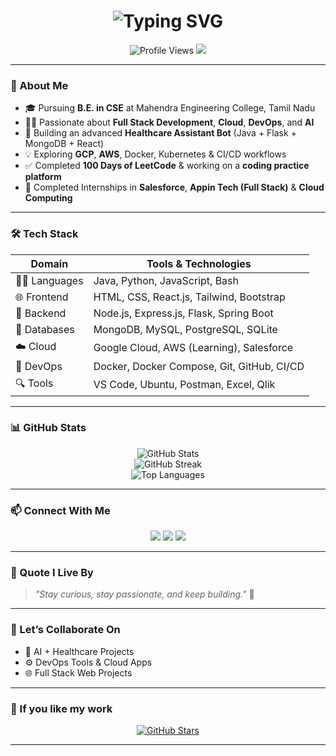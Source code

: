<h1 align="center">
  <img src="https://readme-typing-svg.demolab.com?font=Fira+Code&pause=1000&color=00F7FF&width=435&lines=Hi+%F0%9F%91%8B%2C+I'm+Karthikeyan!;Aspiring+Full+Stack+Dev+%F0%9F%92%BB;Cloud+%26+DevOps+Explorer+%E2%98%81%EF%B8%8F;AI+%7C+ML+%7C+Automation+%F0%9F%A4%96" alt="Typing SVG" />
</h1>

<p align="center">
  <img src="https://komarev.com/ghpvc/?username=karthikeyan-code&label=Profile+Views&color=brightgreen" alt="Profile Views" />
  <img src="https://img.shields.io/github/followers/karthikeyan-code?label=Followers&style=social" />
</p>

---

### 🌟 About Me

- 🎓 Pursuing **B.E. in CSE** at Mahendra Engineering College, Tamil Nadu  
- 👨‍💻 Passionate about **Full Stack Development**, **Cloud**, **DevOps**, and **AI**
- 🚀 Building an advanced **Healthcare Assistant Bot** (Java + Flask + MongoDB + React)
- 💡 Exploring **GCP**, **AWS**, Docker, Kubernetes & CI/CD workflows
- ✅ Completed **100 Days of LeetCode** & working on a **coding practice platform**
- 🧩 Completed Internships in **Salesforce**, **Appin Tech (Full Stack)** & **Cloud Computing**

---

### 🛠️ Tech Stack

| Domain        | Tools & Technologies |
|--------------|----------------------|
| 👨‍💻 Languages | Java, Python, JavaScript, Bash |
| 🌐 Frontend  | HTML, CSS, React.js, Tailwind, Bootstrap |
| 🔧 Backend   | Node.js, Express.js, Flask, Spring Boot |
| 💽 Databases | MongoDB, MySQL, PostgreSQL, SQLite |
| ☁️ Cloud     | Google Cloud, AWS (Learning), Salesforce |
| 🐳 DevOps    | Docker, Docker Compose, Git, GitHub, CI/CD |
| 🔍 Tools     | VS Code, Ubuntu, Postman, Excel, Qlik |

---

### 📊 GitHub Stats

<p align="center">
  <img src="https://github-readme-stats.vercel.app/api?username=karthikeyan-code&show_icons=true&theme=tokyonight" alt="GitHub Stats" />
  <br/>
  <img src="https://github-readme-streak-stats.herokuapp.com/?user=karthikeyan-code&theme=tokyonight" alt="GitHub Streak" />
  <br/>
  <img src="https://github-readme-stats.vercel.app/api/top-langs/?username=karthikeyan-code&layout=compact&theme=tokyonight" alt="Top Languages" />
</p>

---

### 📫 Connect With Me

<p align="center">
  <a href="https://www.linkedin.com/in/karthikeyan-dev/"><img src="https://img.shields.io/badge/LinkedIn-blue?style=for-the-badge&logo=linkedin" /></a>
  <a href="mailto:karthikeyan.dev@gmail.com"><img src="https://img.shields.io/badge/Gmail-D14836?style=for-the-badge&logo=gmail&logoColor=white" /></a>
  <a href="#"><img src="https://img.shields.io/badge/Portfolio-Coming%20Soon-orange?style=for-the-badge" /></a>
</p>

---

### 🧠 Quote I Live By

> _"Stay curious, stay passionate, and keep building."_ 🚀

---

### 🤝 Let’s Collaborate On
- 🔬 AI + Healthcare Projects  
- ⚙️ DevOps Tools & Cloud Apps  
- 🌐 Full Stack Web Projects  

---

### 💖 If you like my work

<p align="center">
  <a href="https://github.com/karthikeyan-code">
    <img src="https://img.shields.io/github/stars/karthikeyan-code?style=social" alt="GitHub Stars" />
  </a>
</p>

---

